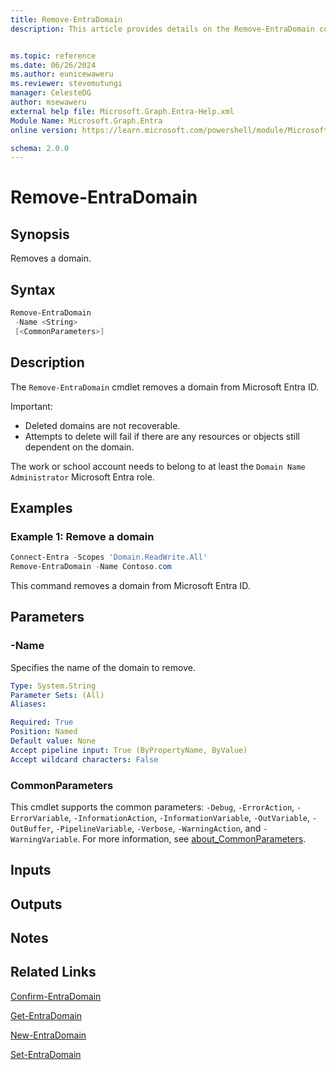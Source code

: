 ```yaml
---
title: Remove-EntraDomain
description: This article provides details on the Remove-EntraDomain command.


ms.topic: reference
ms.date: 06/26/2024
ms.author: eunicewaweru
ms.reviewer: stevemutungi
manager: CelesteDG
author: msewaweru
external help file: Microsoft.Graph.Entra-Help.xml
Module Name: Microsoft.Graph.Entra
online version: https://learn.microsoft.com/powershell/module/Microsoft.Graph.Entra/Remove-EntraDomain

schema: 2.0.0
---
```


# Remove-EntraDomain

## Synopsis

Removes a domain.

## Syntax

```powershell
Remove-EntraDomain 
 -Name <String> 
 [<CommonParameters>]
```

## Description

The `Remove-EntraDomain` cmdlet removes a domain from Microsoft Entra ID.

Important:

- Deleted domains are not recoverable.
- Attempts to delete will fail if there are any resources or objects still dependent on the domain.

The work or school account needs to belong to at least the `Domain Name Administrator` Microsoft Entra role.

## Examples

### Example 1: Remove a domain

```Powershell
Connect-Entra -Scopes 'Domain.ReadWrite.All'
Remove-EntraDomain -Name Contoso.com
```

This command removes a domain from Microsoft Entra ID.

## Parameters

### -Name

Specifies the name of the domain to remove.

```yaml
Type: System.String
Parameter Sets: (All)
Aliases:

Required: True
Position: Named
Default value: None
Accept pipeline input: True (ByPropertyName, ByValue)
Accept wildcard characters: False
```

### CommonParameters

This cmdlet supports the common parameters: `-Debug`, `-ErrorAction`, `-ErrorVariable`, `-InformationAction`, `-InformationVariable`, `-OutVariable`, `-OutBuffer`, `-PipelineVariable`, `-Verbose`, `-WarningAction`, and `-WarningVariable`. For more information, see [about_CommonParameters](https://go.microsoft.com/fwlink/?LinkID=113216).

## Inputs

## Outputs

## Notes

## Related Links

[Confirm-EntraDomain](Confirm-EntraDomain.md)

[Get-EntraDomain](Get-EntraDomain.md)

[New-EntraDomain](New-EntraDomain.md)

[Set-EntraDomain](Set-EntraDomain.md)
